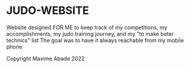 # JUDO-WEBSITE

Website designed FOR ME to keep track of my competitions, my accomplishments, my judo training journey, and my "to make beter technics" list
The goal was to have it always reachable from my mobile phone 






Copyright Maxime Abade 2022
